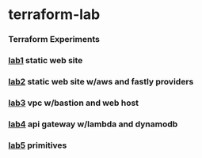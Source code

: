 # terraform-lab

### Terraform Experiments

### [lab1](https://github.com/guycole/terraform-lab/tree/master/lab1) static web site

### [lab2](https://github.com/guycole/terraform-lab/tree/master/lab2) static web site w/aws and fastly providers

### [lab3](https://github.com/guycole/terraform-lab/tree/master/lab3) vpc w/bastion and web host

### [lab4](https://github.com/guycole/terraform-lab/tree/master/lab4) api gateway w/lambda and dynamodb

### [lab5](https://github.com/guycole/terraform-lab/tree/master/lab5) primitives
